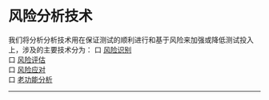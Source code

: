 # 风险分析技术

我们将分析分析技术用在保证测试的顺利进行和基于风险来加强或降低测试投入上，涉及的主要技术分为：
口 [风险识别](books/风险分析技术-风险识别.md)   
口 [风险评估](books/风险分析技术-风险识别.md)    
口 [风险应对](books/风险分析技术-风险识别.md)    
口 [老功能分析](books/风险分析技术-风险识别.md)   

* * *





